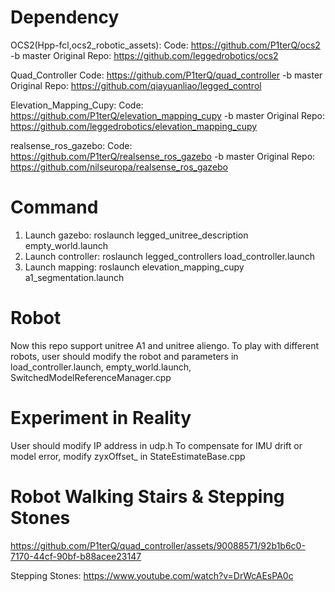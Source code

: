 # Dependency
OCS2(Hpp-fcl,ocs2_robotic_assets): 
Code: https://github.com/P1terQ/ocs2 -b master
Original Repo: https://github.com/leggedrobotics/ocs2

Quad_Controller
Code: https://github.com/P1terQ/quad_controller -b master
Original Repo: https://github.com/qiayuanliao/legged_control

Elevation_Mapping_Cupy: 
Code: https://github.com/P1terQ/elevation_mapping_cupy -b master
Original Repo: https://github.com/leggedrobotics/elevation_mapping_cupy

realsense_ros_gazebo:
Code: https://github.com/P1terQ/realsense_ros_gazebo -b master
Original Repo: https://github.com/nilseuropa/realsense_ros_gazebo


# Command
1. Launch gazebo: roslaunch legged_unitree_description empty_world.launch
2. Launch controller: roslaunch legged_controllers load_controller.launch
3. Launch mapping: roslaunch elevation_mapping_cupy a1_segmentation.launch

# Robot
Now this repo support unitree A1 and unitree aliengo. To play with different robots, user should modify the robot and parameters in load_controller.launch,  empty_world.launch, SwitchedModelReferenceManager.cpp

# Experiment in Reality
User should modify IP address in udp.h
To compensate for IMU drift or model error, modify zyxOffset_ in StateEstimateBase.cpp

# Robot Walking Stairs & Stepping Stones
https://github.com/P1terQ/quad_controller/assets/90088571/92b1b6c0-7170-44cf-90bf-b88acee23147

Stepping Stones: https://www.youtube.com/watch?v=DrWcAEsPA0c

